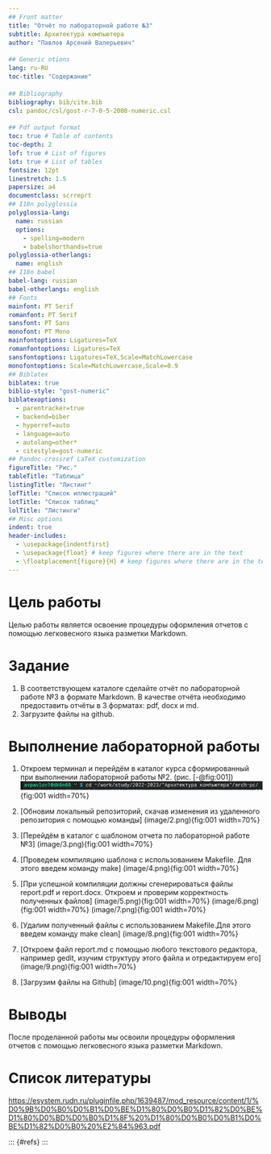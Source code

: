 ```yaml
---
## Front matter
title: "Отчёт по лабораторной работе №3"
subtitle: Архитектура компьютера
author: "Павлов Арсений Валерьевич"

## Generic otions
lang: ru-RU
toc-title: "Содержание"

## Bibliography
bibliography: bib/cite.bib
csl: pandoc/csl/gost-r-7-0-5-2008-numeric.csl

## Pdf output format
toc: true # Table of contents
toc-depth: 2
lof: true # List of figures
lot: true # List of tables
fontsize: 12pt
linestretch: 1.5
papersize: a4
documentclass: scrreprt
## I18n polyglossia
polyglossia-lang:
  name: russian
  options:
	- spelling=modern
	- babelshorthands=true
polyglossia-otherlangs:
  name: english
## I18n babel
babel-lang: russian
babel-otherlangs: english
## Fonts
mainfont: PT Serif
romanfont: PT Serif
sansfont: PT Sans
monofont: PT Mono
mainfontoptions: Ligatures=TeX
romanfontoptions: Ligatures=TeX
sansfontoptions: Ligatures=TeX,Scale=MatchLowercase
monofontoptions: Scale=MatchLowercase,Scale=0.9
## Biblatex
biblatex: true
biblio-style: "gost-numeric"
biblatexoptions:
  - parentracker=true
  - backend=biber
  - hyperref=auto
  - language=auto
  - autolang=other*
  - citestyle=gost-numeric
## Pandoc-crossref LaTeX customization
figureTitle: "Рис."
tableTitle: "Таблица"
listingTitle: "Листинг"
lofTitle: "Список иллюстраций"
lotTitle: "Список таблиц"
lolTitle: "Листинги"
## Misc options
indent: true
header-includes:
  - \usepackage{indentfirst}
  - \usepackage{float} # keep figures where there are in the text
  - \floatplacement{figure}{H} # keep figures where there are in the text
---
```


# Цель работы
Целью работы является освоение процедуры оформления отчетов с помощью
легковесного языка разметки Markdown.
# Задание
1. В соответствующем каталоге сделайте отчёт по лабораторной работе №3
в формате Markdown. В качестве отчёта необходимо предоставить отчёты
в 3 форматах: pdf, docx и md.
2. Загрузите файлы на github.
# Выполнение лабораторной работы
1. Откроем терминал и перейдём в каталог курса сформированный при выполнении
лабораторной работы №2. (рис. [-@fig:001])
![Открытие каталога курса](image/1.png){fig:001 width=70%}

2. [Обновим локальный репозиторий, скачав изменения из удаленного
репозитория с помощью команды] (image/2.png){fig:001 width=70%}
3. [Перейдём в каталог с шаблоном отчета по лабораторной работе №3] (image/3.png){fig:001 width=70%}
4. [Проведем компиляцию шаблона с использованием Makefile. Для
этого введем команду make] (image/4.png){fig:001 width=70%}
5. [При успешной компиляции должны сгенерироваться файлы
report.pdf и report.docx. Откроем и проверим корректность
полученных файлов] (image/5.png){fig:001 width=70%} (image/6.png){fig:001 width=70%} (image/7.png){fig:001 width=70%}
6. [Удалим полученный файлы с использованием Makefile.Для этого
введем команду make clean] (image/8.png){fig:001 width=70%}
7. [Откроем файл report.md c помощью любого текстового редактора,
например gedit, изучим структуру этого файла и отредактируем его] (image/9.png){fig:001 width=70%}
8. [Загрузим файлы на Github] (image/10.png){fig:001 width=70%}
# Выводы
После проделанной работы мы освоили процедуры оформления отчетов с помощью легковесного языка разметки Markdown.
# Список литературы
https://esystem.rudn.ru/pluginfile.php/1639487/mod_resource/content/1/%D0%9B%D0%B0%D0%B1%D0%BE%D1%80%D0%B0%D1%82%D0%BE%D1%80%D0%BD%D0%B0%D1%8F%20%D1%80%D0%B0%D0%B1%D0%BE%D1%82%D0%B0%20%E2%84%963.pdf

::: {#refs}
:::
